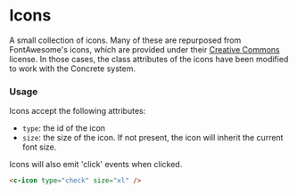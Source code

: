 # Icons

A small collection of icons. Many of these are repurposed from FontAwesome's icons, which are provided under their [Creative Commons](https://fontawesome.com/license) license. In those cases, the class attributes of the icons have been modified to work with the Concrete system.

### Usage

Icons accept the following attributes:
* `type`: the id of the icon
* `size`: the size of the icon. If not present, the icon will inherit the current font size.

Icons will also emit 'click' events when clicked.

<icon-grid />

``` html
<c-icon type="check" size="xl" />
```